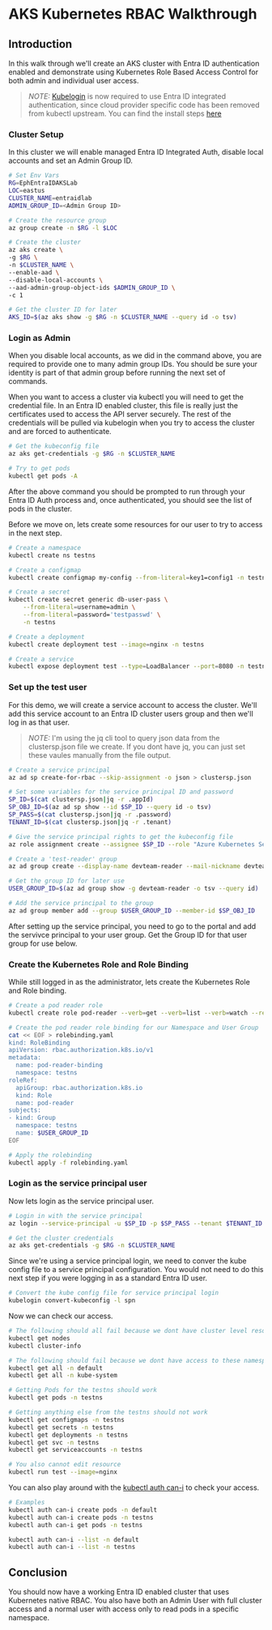 # AKS Kubernetes RBAC Walkthrough

## Introduction

In this walk through we'll create an AKS cluster with Entra ID authentication enabled and demonstrate using Kubernetes Role Based Access Control for both admin and individual user access.

>*NOTE:* [Kubelogin](https://azure.github.io/kubelogin/index.html) is now required to use Entra ID integrated authentication, since cloud provider specific code has been removed from kubectl upstream. You can find the install steps [here](https://azure.github.io/kubelogin/install.html)

### Cluster Setup

In this cluster we will enable managed Entra ID Integrated Auth, disable local accounts and set an Admin Group ID.

```bash
# Set Env Vars
RG=EphEntraIDAKSLab
LOC=eastus
CLUSTER_NAME=entraidlab
ADMIN_GROUP_ID=<Admin Group ID>

# Create the resource group
az group create -n $RG -l $LOC

# Create the cluster
az aks create \
-g $RG \
-n $CLUSTER_NAME \
--enable-aad \
--disable-local-accounts \
--aad-admin-group-object-ids $ADMIN_GROUP_ID \
-c 1

# Get the cluster ID for later
AKS_ID=$(az aks show -g $RG -n $CLUSTER_NAME --query id -o tsv)
```

### Login as Admin

When you disable local accounts, as we did in the command above, you are required to provide one to many admin group IDs. You should be sure your identity is part of that admin group before running the next set of commands.

When you want to access a cluster via kubectl you will need to get the credential file. In an Entra ID enabled cluster, this file is really just the certificates used to access the API server securely. The rest of the credentials will be pulled via kubelogin when you try to access the cluster and are forced to authenticate.

```bash
# Get the kubeconfig file
az aks get-credentials -g $RG -n $CLUSTER_NAME

# Try to get pods
kubectl get pods -A
```

After the above command you should be prompted to run through your Entra ID Auth process and, once authenticated, you should see the list of pods in the cluster.

Before we move on, lets create some resources for our user to try to access in the next step.

```bash
# Create a namespace
kubectl create ns testns

# Create a configmap
kubectl create configmap my-config --from-literal=key1=config1 -n testns

# Create a secret
kubectl create secret generic db-user-pass \
    --from-literal=username=admin \
    --from-literal=password='testpasswd' \
    -n testns

# Create a deployment
kubectl create deployment test --image=nginx -n testns

# Create a service
kubectl expose deployment test --type=LoadBalancer --port=8080 -n testns
```

### Set up the test user

For this demo, we will create a service account to access the cluster. We'll add this service account to an Entra ID cluster users group and then we'll log in as that user. 

>*NOTE:* I'm using the jq cli tool to query json data from the clustersp.json file we create. If you dont have jq, you can just set these vaules manually from the file output.

```bash
# Create a service principal
az ad sp create-for-rbac --skip-assignment -o json > clustersp.json

# Set some variables for the service principal ID and password 
SP_ID=$(cat clustersp.json|jq -r .appId)
SP_OBJ_ID=$(az ad sp show --id $SP_ID --query id -o tsv)
SP_PASS=$(cat clustersp.json|jq -r .password)
TENANT_ID=$(cat clustersp.json|jq -r .tenant)

# Give the service principal rights to get the kubeconfig file
az role assignment create --assignee $SP_ID --role "Azure Kubernetes Service Cluster User Role" --scope $AKS_ID

# Create a 'test-reader' group
az ad group create --display-name devteam-reader --mail-nickname devteam-reader

# Get the group ID for later use
USER_GROUP_ID=$(az ad group show -g devteam-reader -o tsv --query id)

# Add the service principal to the group
az ad group member add --group $USER_GROUP_ID --member-id $SP_OBJ_ID
```

After setting up the service principal, you need to go to the portal and add the servivce principal to your user group. Get the Group ID for that user group for use below.

### Create the Kubernetes Role and Role Binding

While still logged in as the administrator, lets create the Kubernetes Role and Role binding.

```bash
# Create a pod reader role
kubectl create role pod-reader --verb=get --verb=list --verb=watch --resource=pods -n testns

# Create the pod reader role binding for our Namespace and User Group
cat << EOF > rolebinding.yaml
kind: RoleBinding
apiVersion: rbac.authorization.k8s.io/v1
metadata:
  name: pod-reader-binding
  namespace: testns
roleRef:
  apiGroup: rbac.authorization.k8s.io
  kind: Role
  name: pod-reader
subjects:
- kind: Group
  namespace: testns
  name: $USER_GROUP_ID
EOF

# Apply the rolebinding
kubectl apply -f rolebinding.yaml
```

### Login as the service principal user

Now lets login as the service principal user.

```bash
# Login in with the service principal
az login --service-principal -u $SP_ID -p $SP_PASS --tenant $TENANT_ID

# Get the cluster credentials
az aks get-credentials -g $RG -n $CLUSTER_NAME
```

Since we're using a service principal login, we need to conver the kube config file to a service principal configuration. You would not need to do this next step if you were logging in as a standard Entra ID user.

```bash
# Convert the kube config file for service principal login
kubelogin convert-kubeconfig -l spn
```

Now we can check our access.

```bash
# The following should all fail because we dont have cluster level resource access (i.e. nodes)
kubectl get nodes
kubectl cluster-info

# The following should fail because we dont have access to these namespaces
kubectl get all -n default
kubectl get all -n kube-system

# Getting Pods for the testns should work
kubectl get pods -n testns

# Getting anything else from the testns should not work
kubectl get configmaps -n testns
kubectl get secrets -n testns
kubectl get deployments -n testns
kubectl get svc -n testns
kubectl get serviceaccounts -n testns

# You also cannot edit resource
kubectl run test --image=nginx
```

You can also play around with the [kubectl auth can-i](https://kubernetes.io/docs/reference/kubectl/generated/kubectl_auth/kubectl_auth_can-i/) to check your access.

```bash
# Examples
kubectl auth can-i create pods -n default
kubectl auth can-i create pods -n testns
kubectl auth can-i get pods -n testns

kubectl auth can-i --list -n default
kubectl auth can-i --list -n testns

```

## Conclusion

You should now have a working Entra ID enabled cluster that uses Kubernetes native RBAC. You also have both an Admin User with full cluster access and a normal user with access only to read pods in a specific namespace.




